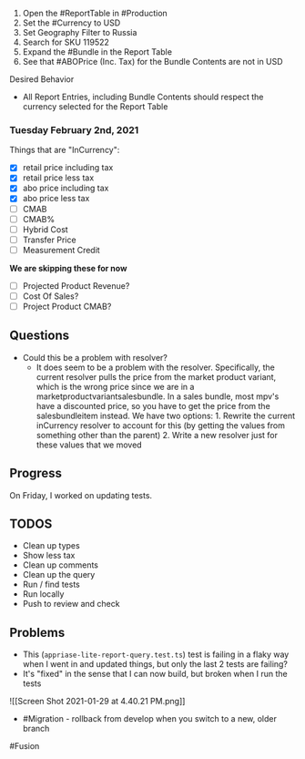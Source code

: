 1. Open the #ReportTable in #Production
2. Set the #Currency to USD
3. Set Geography Filter to Russia
4. Search for SKU 119522
5. Expand the #Bundle in the Report Table
6. See that #ABOPrice (Inc. Tax) for the Bundle Contents are not in USD

Desired Behavior
* All Report Entries, including Bundle Contents should respect the currency selected for the Report Table

### Tuesday February 2nd, 2021
Things that are "InCurrency": 
- [x] retail price including tax
- [x] retail price less tax
- [x] abo price including tax
- [x] abo price less tax
- [ ] CMAB
- [ ] CMAB%
- [ ] Hybrid Cost
- [ ] Transfer Price
- [ ] Measurement Credit

**We are skipping these for now**
- [ ] Projected Product Revenue?
- [ ] Cost Of Sales?
- [ ] Project Product CMAB? 

## Questions
- Could this be a problem with resolver?
	- It does seem to be a problem with the resolver. Specifically, the current resolver pulls the price from the market product variant, which is the wrong price since we are in a marketproductvariantsalesbundle. In a sales bundle, most mpv's have a discounted price, so you have to get the price from the salesbundleitem instead. We have two options:
			1. Rewrite the current inCurrency resolver to account for this (by getting the values from something other than the parent)
			2. Write a new resolver just for these values that we moved

## Progress
On Friday, I worked on updating tests. 

## TODOS
- Clean up types
- Show less tax
- Clean up comments
- Clean up the query 
- Run / find tests
- Run locally
- Push to review and check


## Problems
- This (`appriase-lite-report-query.test.ts`) test is failing in a flaky way when I went in and updated things, but only the last 2 tests are failing? 
- It's "fixed" in the sense that I can now build, but broken when I run the tests

![[Screen Shot 2021-01-29 at 4.40.21 PM.png]]

- #Migration - rollback from develop when you switch to a new, older branch

#Fusion